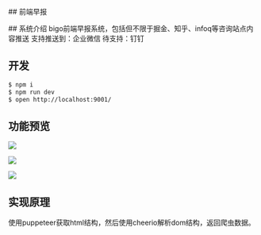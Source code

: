 ## 前端早报

## 系统介绍
bigo前端早报系统，包括但不限于掘金、知乎、infoq等咨询站点内容推送
支持推送到：企业微信
待支持：钉钉

## 开发

```bash
$ npm i
$ npm run dev
$ open http://localhost:9001/
```

## 功能预览
![](https://p3-juejin.byteimg.com/tos-cn-i-k3u1fbpfcp/cad986da6a884001b9a9e5e333061a83~tplv-k3u1fbpfcp-watermark.image)

![](https://p1-juejin.byteimg.com/tos-cn-i-k3u1fbpfcp/c6f7ffe7c5fd4bff817d009166d3d786~tplv-k3u1fbpfcp-watermark.image)

![](https://p3-juejin.byteimg.com/tos-cn-i-k3u1fbpfcp/a3ee7778d27a46da9f46f93289ac0901~tplv-k3u1fbpfcp-watermark.image)

## 实现原理

使用puppeteer获取html结构，然后使用cheerio解析dom结构，返回爬虫数据。

